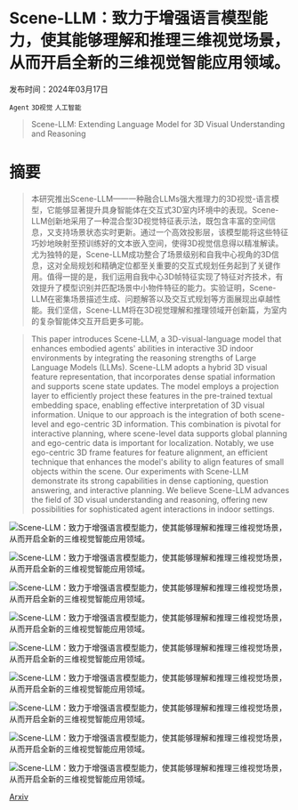 # Scene-LLM：致力于增强语言模型能力，使其能够理解和推理三维视觉场景，从而开启全新的三维视觉智能应用领域。

发布时间：2024年03月17日

`Agent` `3D视觉` `人工智能`

> Scene-LLM: Extending Language Model for 3D Visual Understanding and Reasoning

# 摘要

> 本研究推出Scene-LLM——一种融合LLMs强大推理力的3D视觉-语言模型，它能够显著提升具身智能体在交互式3D室内环境中的表现。Scene-LLM创新地采用了一种混合型3D视觉特征表示法，既包含丰富的空间信息，又支持场景状态实时更新。通过一个高效投影层，该模型能将这些特征巧妙地映射至预训练好的文本嵌入空间，使得3D视觉信息得以精准解读。尤为独特的是，Scene-LLM成功整合了场景级别和自我中心视角的3D信息，这对全局规划和精确定位都至关重要的交互式规划任务起到了关键作用。值得一提的是，我们运用自我中心3D帧特征实现了特征对齐技术，有效提升了模型识别并匹配场景中小物件特征的能力。实验证明，Scene-LLM在密集场景描述生成、问题解答以及交互式规划等方面展现出卓越性能。我们坚信，Scene-LLM将在3D视觉理解和推理领域开创新篇，为室内的复杂智能体交互开启更多可能。

> This paper introduces Scene-LLM, a 3D-visual-language model that enhances embodied agents' abilities in interactive 3D indoor environments by integrating the reasoning strengths of Large Language Models (LLMs). Scene-LLM adopts a hybrid 3D visual feature representation, that incorporates dense spatial information and supports scene state updates. The model employs a projection layer to efficiently project these features in the pre-trained textual embedding space, enabling effective interpretation of 3D visual information. Unique to our approach is the integration of both scene-level and ego-centric 3D information. This combination is pivotal for interactive planning, where scene-level data supports global planning and ego-centric data is important for localization. Notably, we use ego-centric 3D frame features for feature alignment, an efficient technique that enhances the model's ability to align features of small objects within the scene. Our experiments with Scene-LLM demonstrate its strong capabilities in dense captioning, question answering, and interactive planning. We believe Scene-LLM advances the field of 3D visual understanding and reasoning, offering new possibilities for sophisticated agent interactions in indoor settings.

![Scene-LLM：致力于增强语言模型能力，使其能够理解和推理三维视觉场景，从而开启全新的三维视觉智能应用领域。](../../../paper_images/2403.11401/x1.png)

![Scene-LLM：致力于增强语言模型能力，使其能够理解和推理三维视觉场景，从而开启全新的三维视觉智能应用领域。](../../../paper_images/2403.11401/x2.png)

![Scene-LLM：致力于增强语言模型能力，使其能够理解和推理三维视觉场景，从而开启全新的三维视觉智能应用领域。](../../../paper_images/2403.11401/x3.png)

![Scene-LLM：致力于增强语言模型能力，使其能够理解和推理三维视觉场景，从而开启全新的三维视觉智能应用领域。](../../../paper_images/2403.11401/ds.png)

![Scene-LLM：致力于增强语言模型能力，使其能够理解和推理三维视觉场景，从而开启全新的三维视觉智能应用领域。](../../../paper_images/2403.11401/ds1.png)

![Scene-LLM：致力于增强语言模型能力，使其能够理解和推理三维视觉场景，从而开启全新的三维视觉智能应用领域。](../../../paper_images/2403.11401/ds3.png)

![Scene-LLM：致力于增强语言模型能力，使其能够理解和推理三维视觉场景，从而开启全新的三维视觉智能应用领域。](../../../paper_images/2403.11401/concept_count.png)

![Scene-LLM：致力于增强语言模型能力，使其能够理解和推理三维视觉场景，从而开启全新的三维视觉智能应用领域。](../../../paper_images/2403.11401/loss.png)

![Scene-LLM：致力于增强语言模型能力，使其能够理解和推理三维视觉场景，从而开启全新的三维视觉智能应用领域。](../../../paper_images/2403.11401/data_distribution.png)

[Arxiv](https://arxiv.org/abs/2403.11401)